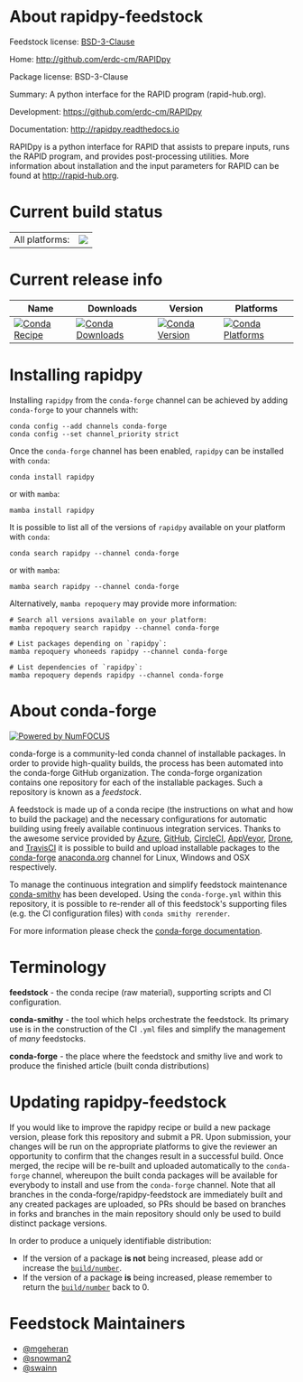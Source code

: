 About rapidpy-feedstock
=======================

Feedstock license: [BSD-3-Clause](https://github.com/conda-forge/rapidpy-feedstock/blob/main/LICENSE.txt)

Home: http://github.com/erdc-cm/RAPIDpy

Package license: BSD-3-Clause

Summary: A python interface for the RAPID program (rapid-hub.org).

Development: https://github.com/erdc-cm/RAPIDpy

Documentation: http://rapidpy.readthedocs.io

RAPIDpy is a python interface for RAPID that assists to prepare inputs,
runs the RAPID program, and provides post-processing utilities.
More information about installation and the input parameters for RAPID
 can be found at http://rapid-hub.org.


Current build status
====================


<table><tr><td>All platforms:</td>
    <td>
      <a href="https://dev.azure.com/conda-forge/feedstock-builds/_build/latest?definitionId=3493&branchName=main">
        <img src="https://dev.azure.com/conda-forge/feedstock-builds/_apis/build/status/rapidpy-feedstock?branchName=main">
      </a>
    </td>
  </tr>
</table>

Current release info
====================

| Name | Downloads | Version | Platforms |
| --- | --- | --- | --- |
| [![Conda Recipe](https://img.shields.io/badge/recipe-rapidpy-green.svg)](https://anaconda.org/conda-forge/rapidpy) | [![Conda Downloads](https://img.shields.io/conda/dn/conda-forge/rapidpy.svg)](https://anaconda.org/conda-forge/rapidpy) | [![Conda Version](https://img.shields.io/conda/vn/conda-forge/rapidpy.svg)](https://anaconda.org/conda-forge/rapidpy) | [![Conda Platforms](https://img.shields.io/conda/pn/conda-forge/rapidpy.svg)](https://anaconda.org/conda-forge/rapidpy) |

Installing rapidpy
==================

Installing `rapidpy` from the `conda-forge` channel can be achieved by adding `conda-forge` to your channels with:

```
conda config --add channels conda-forge
conda config --set channel_priority strict
```

Once the `conda-forge` channel has been enabled, `rapidpy` can be installed with `conda`:

```
conda install rapidpy
```

or with `mamba`:

```
mamba install rapidpy
```

It is possible to list all of the versions of `rapidpy` available on your platform with `conda`:

```
conda search rapidpy --channel conda-forge
```

or with `mamba`:

```
mamba search rapidpy --channel conda-forge
```

Alternatively, `mamba repoquery` may provide more information:

```
# Search all versions available on your platform:
mamba repoquery search rapidpy --channel conda-forge

# List packages depending on `rapidpy`:
mamba repoquery whoneeds rapidpy --channel conda-forge

# List dependencies of `rapidpy`:
mamba repoquery depends rapidpy --channel conda-forge
```


About conda-forge
=================

[![Powered by
NumFOCUS](https://img.shields.io/badge/powered%20by-NumFOCUS-orange.svg?style=flat&colorA=E1523D&colorB=007D8A)](https://numfocus.org)

conda-forge is a community-led conda channel of installable packages.
In order to provide high-quality builds, the process has been automated into the
conda-forge GitHub organization. The conda-forge organization contains one repository
for each of the installable packages. Such a repository is known as a *feedstock*.

A feedstock is made up of a conda recipe (the instructions on what and how to build
the package) and the necessary configurations for automatic building using freely
available continuous integration services. Thanks to the awesome service provided by
[Azure](https://azure.microsoft.com/en-us/services/devops/), [GitHub](https://github.com/),
[CircleCI](https://circleci.com/), [AppVeyor](https://www.appveyor.com/),
[Drone](https://cloud.drone.io/welcome), and [TravisCI](https://travis-ci.com/)
it is possible to build and upload installable packages to the
[conda-forge](https://anaconda.org/conda-forge) [anaconda.org](https://anaconda.org/)
channel for Linux, Windows and OSX respectively.

To manage the continuous integration and simplify feedstock maintenance
[conda-smithy](https://github.com/conda-forge/conda-smithy) has been developed.
Using the ``conda-forge.yml`` within this repository, it is possible to re-render all of
this feedstock's supporting files (e.g. the CI configuration files) with ``conda smithy rerender``.

For more information please check the [conda-forge documentation](https://conda-forge.org/docs/).

Terminology
===========

**feedstock** - the conda recipe (raw material), supporting scripts and CI configuration.

**conda-smithy** - the tool which helps orchestrate the feedstock.
                   Its primary use is in the construction of the CI ``.yml`` files
                   and simplify the management of *many* feedstocks.

**conda-forge** - the place where the feedstock and smithy live and work to
                  produce the finished article (built conda distributions)


Updating rapidpy-feedstock
==========================

If you would like to improve the rapidpy recipe or build a new
package version, please fork this repository and submit a PR. Upon submission,
your changes will be run on the appropriate platforms to give the reviewer an
opportunity to confirm that the changes result in a successful build. Once
merged, the recipe will be re-built and uploaded automatically to the
`conda-forge` channel, whereupon the built conda packages will be available for
everybody to install and use from the `conda-forge` channel.
Note that all branches in the conda-forge/rapidpy-feedstock are
immediately built and any created packages are uploaded, so PRs should be based
on branches in forks and branches in the main repository should only be used to
build distinct package versions.

In order to produce a uniquely identifiable distribution:
 * If the version of a package **is not** being increased, please add or increase
   the [``build/number``](https://docs.conda.io/projects/conda-build/en/latest/resources/define-metadata.html#build-number-and-string).
 * If the version of a package **is** being increased, please remember to return
   the [``build/number``](https://docs.conda.io/projects/conda-build/en/latest/resources/define-metadata.html#build-number-and-string)
   back to 0.

Feedstock Maintainers
=====================

* [@mgeheran](https://github.com/mgeheran/)
* [@snowman2](https://github.com/snowman2/)
* [@swainn](https://github.com/swainn/)

